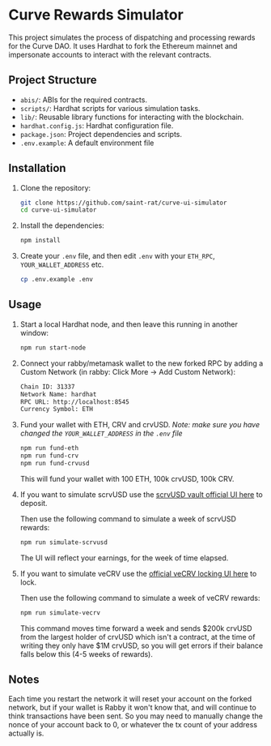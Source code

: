 # Curve Rewards Simulator

This project simulates the process of dispatching and processing rewards for the Curve DAO. It uses Hardhat to fork the Ethereum mainnet and impersonate accounts to interact with the relevant contracts.

## Project Structure

-   `abis/`: ABIs for the required contracts.
-   `scripts/`: Hardhat scripts for various simulation tasks.
-   `lib/`: Reusable library functions for interacting with the blockchain.
-   `hardhat.config.js`: Hardhat configuration file.
-   `package.json`: Project dependencies and scripts.
-   `.env.example`: A default environment file

## Installation

1.  Clone the repository:

    ```bash
    git clone https://github.com/saint-rat/curve-ui-simulator
    cd curve-ui-simulator
    ```

2.  Install the dependencies:

    ```bash
    npm install
    ```

3.  Create your `.env` file, and then edit `.env` with your `ETH_RPC`, `YOUR_WALLET_ADDRESS` etc.

    ```bash
    cp .env.example .env
    ```

## Usage

1.  Start a local Hardhat node, and then leave this running in another window:

    ```bash
    npm run start-node
    ```

2.  Connect your rabby/metamask wallet to the new forked RPC by adding a Custom Network (in rabby: Click More -> Add Custom Network):

    ```bash
    Chain ID: 31337
    Network Name: hardhat
    RPC URL: http://localhost:8545
    Currency Symbol: ETH
    ```

3.  Fund your wallet with ETH, CRV and crvUSD.  *Note: make sure you have changed the `YOUR_WALLET_ADDRESS` in the `.env` file*

    ```bash
    npm run fund-eth
    npm run fund-crv
    npm run fund-crvusd
    ```

    This will fund your wallet with 100 ETH, 100k crvUSD, 100k CRV.

4.  If you want to simulate scrvUSD use the [scrvUSD vault official UI here](https://www.curve.finance/crvusd/ethereum/scrvUSD/) to deposit.

    Then use the following command to simulate a week of scrvUSD rewards:

    ```bash
    npm run simulate-scrvusd
    ```

    The UI will reflect your earnings, for the week of time elapsed.

5.  If you want to simulate veCRV use the [official veCRV locking UI here](https://www.curve.finance/dao/ethereum/vecrv/create/) to lock.

    Then use the following command to simulate a week of veCRV rewards:

    ```bash
    npm run simulate-vecrv
    ```

    This command moves time forward a week and sends $200k crvUSD from the largest holder of crvUSD which isn't a contract, at the time of writing they only have $1M crvUSD, so you will get errors if their balance falls below this (4-5 weeks of rewards).

## Notes

Each time you restart the network it will reset your account on the forked network, but if your wallet is Rabby it won't know that, and will continue to think transactions have been sent.  So you may need to manually change the nonce of your account back to 0, or whatever the tx count of your address actually is.
